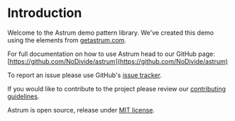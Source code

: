 # Introduction

Welcome to the Astrum demo pattern library. We've created this demo using the elements from [getastrum.com](http://getastrum.com).

For full documentation on how to use Astrum head to our GitHub page: [https://github.com/NoDivide/astrum](https://github.com/NoDivide/astrum)

To report an issue please use GitHub's [issue tracker](https://github.com/NoDivide/astrum/issues).

If you would like to contribute to the project please review our [contributing guidelines](https://github.com/NoDivide/astrum/blob/master/CONTRIBUTING.md).

Astrum is open source, release under [MIT license](https://github.com/NoDivide/astrum/blob/master/_template/LICENSE.txt).